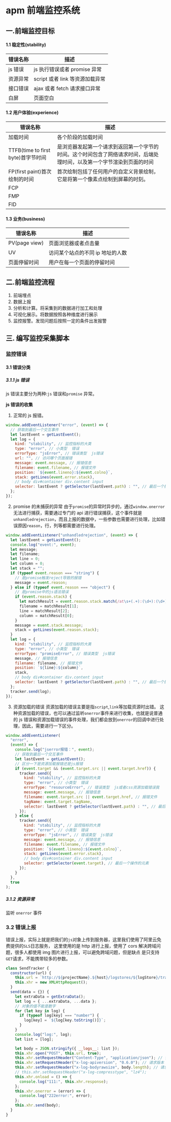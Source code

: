 # apm 前端监控系统

## 一.前端监控目标

#### 1.1 稳定性(stability)

| 错误名称 | 描述                            |
| -------- | ------------------------------- |
| js 错误  | js 执行错误或者 promise 异常    |
| 资源异常 | script 或者 link 等资源加载异常 |
| 接口错误 | ajax 或者 fetch 请求接口异常    |
| 白屏     | 页面空白                        |

#### 1.2 用户体验(experience)

| 错误名称                           | 描述                                                                                                                   |
| ---------------------------------- | ---------------------------------------------------------------------------------------------------------------------- |
| 加载时间                           | 各个阶段的加载时间                                                                                                     |
| TTFB(time to first byte)首字节时间 | 是浏览器发起第一个请求到返回第一个字节的时间。这个时间包含了网络请求时间，后端处理时间，以及第一个字节渲染到页面的时间 |
| FP(first paint)首次绘制的时间      | 首次绘制包括了任何用户的自定义背景绘制，它是将第一个像素点绘制到屏幕的时刻。                                           |
| FCP                                |                                                                                                                        |
| FMP                                |                                                                                                                        |
| FID                                |                                                                                                                        |

#### 1.3 业务(business)

| 错误名称      | 描述                             |
| ------------- | -------------------------------- |
| PV(page view) | 页面浏览器或者点击量             |
| UV            | 访问某个站点的不同 ip 地址的人数 |
| 页面停留时间  | 用户在每一个页面的停留时间       |

## 二.前端监控流程

1. 前端埋点
2. 数据上报
3. 分析和计算。将采集到的数据进行加工和处理
4. 可视化展示。将数据按照各种维度进行展示
5. 监控报警。发现问题后按照一定的条件出发报警

## 三. 编写监控采集脚本

### 监控错误

#### 3.1 错误分类

##### 3.1.1 js 错误

js 错误主要分为两种:`js` 错误和`promise` 异常。

**js 错误的收集**

1. 正常的 js 报错。

```js
window.addEventListener("error", (event) => {
  // 获取到最后一个交互事件
  let lastEvent = getLastEvent();
  let log = {
    kind: "stability", // 监控指标的大类
    type: "error", // 小类型  错误
    errorType: "jsError", // 错误类型  js错误
    url: "", // 访问哪个页面报错
    message: event.message, // 报错信息
    filename: event.filename, // 报错文件
    position: `${event.lineno}:${event.colno}`,
    stack: getLines(event.error.stack),
    // body div#container div.content input
    selector: lastEvent ? getSelector(lastEvent.path) : "", // 最后一个操作的元素
  };
});
```

2. promise 的未捕获的异常
   由于`promise`的异常时异步的，通过`window.onerror`无法进行捕获，需要通过专门的 api 进行错误捕获，这个事件就是`unhandledrejection`，而且上报的数据中，一些参数也需要进行处理，比如错误原因`reason`，行，列等都需要进行处理。

```js
window.addEventListener("unhandledrejection", (event) => {
  let lastEvent = getLastEvent();
  console.log("event:", event);
  let message;
  let filename;
  let line = 0;
  let column = 0;
  let stack = "";
  if (typeof event.reason === "string") {
    // 是promise触发reject导致的报错
    message = event.reason;
  } else if (typeof event.reason === "object") {
    // 是promise中的js语法错误
    if (event.reason.stack) {
      let matchResult = event.reason.stack.match(/at\s+(.+):(\d+):(\d+)/);
      filename = matchResult[1];
      line = matchResult[2];
      column = matchResult[0];
    }
    message = event.stack.message;
    stack = getLines(event.reason.stack);
  }
  let log = {
    kind: "stability", // 监控指标的大类
    type: "error", // 小类型  错误
    errorType: "promiseError", // 错误类型  js错误
    message, // 报错信息
    filename: filename, // 报错文件
    position: `${line}:${column}`,
    stack,
    // body div#container div.content input
    selector: lastEvent ? getSelector(lastEvent.path) : "", // 最后一个操作的元素
  };
  tracker.send(log);
});
```

3. 资源加载的错误
   资源加载的错误主要是指`script`,`link`等加载资源时出错。
   这种资源加载的错误，也可以通过监听`onerror`事件来进行收集，也就是说普通的 js 错误和资源加载错误的事件处理，我们都会放到`onerror`的回调中进行处理，因此，需要进行一下区分。

```js
window.addEventListener(
  "error",
  (event) => {
    console.log("jserror报错：", event);
    // 获取到最后一个交互事件
    let lastEvent = getLastEvent();
    // 区分一下是资源加载报错还是js报错
    if (event.target && (event.target.src || event.target.href)) {
      tracker.send({
        kind: "stability", // 监控指标的大类
        type: "error", // 小类型  错误
        errorType: "resourceError", // 错误类型  js或者css资源加载错误我
        message: event.message, // 报错信息
        filename: event.target.src || event.target.href, // 报错文件
        tagName: event.target.tagName,
        selector: lastEvent ? getSelector(lastEvent.path) : "", // 最后一个操作的元素
      });
    } else {
      tracker.send({
        kind: "stability", // 监控指标的大类
        type: "error", // 小类型  错误
        errorType: "jsError", // 错误类型  js错误
        message: event.message, // 报错信息
        filename: event.filename, // 报错文件
        position: `${event.lineno}:${event.colno}`,
        stack: getLines(event.error.stack),
        // body div#container div.content input
        selector: getSelector(event.target), // 最后一个操作的元素
      });
    }
  },
  true
);
```

##### 3.1.2 资源异常

监听 `onerror` 事件

### 3.2 错误上报

错误上报，实际上就是把我们的`js`对象上传到服务器，这里我们使用了阿里云免费提供的`SLS`日志服务，
这里使用的是 http 进行上报，使用了 cors 解决跨域问题，很多人都使用 img 图片进行上报，可以避免跨域问题，但是缺点
是只支持`GET`请求，不能携带较多的参数。

```js
class SendTracker {
  constructor(url) {
    this.url = `http://${projectName}.${host}/logstores/${logStore}/track`; // 上报路径
    this.xhr = new XMLHttpRequest();
  }
  send(data = {}) {
    let extraData = getExtraData();
    let log = { ...extraData, ...data };
    // 对象的值不能是数字
    for (let key in log) {
      if (typeof log[key] === "number") {
        log[key] = `${log[key.toString()]}`;
      }
    }
    console.log("log:", log);
    let list = [log];

    let body = JSON.stringify({ __logs__: list });
    this.xhr.open("POST", this.url, true);
    this.xhr.setRequestHeader("Content-Type", "application/json"); // 请求体类型
    this.xhr.setRequestHeader("x-log-apiversion", "0.6.0"); // 请求版本
    this.xhr.setRequestHeader("x-log-bodyrawsize", body.length); // 请求体大小
    // this.xhr.setRequestHeader("x-log-compresstype", "lz4");
    this.xhr.onload = () => {
      console.log("111:", this.xhr.response);
    };
    this.xhr.onerror = (error) => {
      console.log("222error:", error);
    };
    this.xhr.send(body);
  }
}
```

